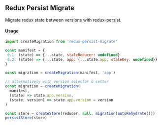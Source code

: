 ## Redux Persist Migrate

Migrate redux state between versions with redux-persist.

#### Usage
```js
import createMigration from 'redux-persist-migrate'

const manifest = {
 0.1: (state) => {...state, staleReducer: undefined}
 0.2: (state) => {...state, app: {...state.app, staleKey: undefined}}
}

const migration = createMigration(manifest, 'app')

// alternatively with version selector & setter
const migration = createMigration(
  manifest,
  (state) => state.app.version,
  (state, version) => state.app.version = version
)

const store = createStore(reducer, null, migration(autoRehydrate()))
persistStore(store)
```
